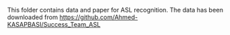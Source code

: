 This folder contains data and paper for ASL recognition.
The data has been downloaded from https://github.com/Ahmed-KASAPBASI/Success_Team_ASL
